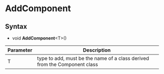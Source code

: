 # AddComponent

## Syntax

- void **AddComponent**<T\>()
  
| Parameter | Description |
|----|----|
| T | type to add, must be the name of a class derived from the Component class |

